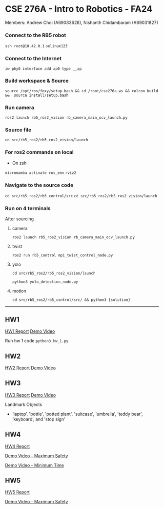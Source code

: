 # CSE 276A - Intro to Robotics - FA24
Members: Andrew Choi (A69033628), Nishanth Chidambaram (A69031827)

### Connect to the RB5 robot
``` ssh root@10.42.0.1 ```
``` oelinux123 ```


### Connect to the Internet

```iw phy0 interface add ap0 type __ap```




### Build workspace & Source
  
```source /opt/ros/foxy/setup.bash && cd /root/cse276a_ws && colcon build &&  source install/setup.bash```

### Run camera
  
```ros2 launch rb5_ros2_vision rb_camera_main_ocv_launch.py```


### Source file
```cd src/rb5_ros2/rb5_ros2_vision/launch```


### For ros2 commands on local
- On zsh
  
```micromamba activate ros_env```
```rviz2```


### Navigate to the source code
```cd src/rb5_ros2/rb5_control/src```
``` cd src/rb5_ros2/rb5_ros2_vision/launch ```


### Run on 4 terminals
After sourcing
1. camera

	```ros2 launch rb5_ros2_vision rb_camera_main_ocv_launch.py```
3. twist

	```ros2 run rb5_control mpi_twist_control_node.py```

5. yolo
	
 	```cd src/rb5_ros2/rb5_ros2_vision/launch```

	```python3 yolo_detection_node.py```

7. motion
	
 	```cd src/rb5_ros2/rb5_control/src/ && python3 {solution}```

---
## HW1
[HW1 Report](https://docs.google.com/document/d/1tgoSK-LGrkjnmwbC2iX3vB4yHsQcUyFOQoaKGKj4cTM/edit?tab=t.0)
[Demo Video](https://youtu.be/aajG44xzSN8)

Run hw 1 code
```python3 hw_1.py```

## HW2
[HW2 Report](https://docs.google.com/document/d/1fSxU7LPmJGaLbF6K0kpocTLwebwbZqaJzBPrKvLl9I0/edit?tab=t.0)
[Demo Video](https://youtu.be/z6qyyYL_FeU)

## HW3
[HW3 Report](https://docs.google.com/document/d/12vi6x22ai03davU3_yrkwaHJN8hiRHjM2HlS1EhhmJg/edit?tab=t.0)
[Demo Video](https://youtu.be/4EBOz49WoVc)

Landmark Objects
- ‘laptop’, 'bottle', 'potted plant', 'suitcase', 'umbrella', 'teddy bear', ‘keyboard’, and 'stop sign'

## HW4
[HW4 Report](https://docs.google.com/document/d/1OKB0q6fRi_fIca6uiOqjtX5arRY1b2-387cWHQHw1nY/edit?tab=t.0)

[Demo Video - Maximum Safety](https://youtu.be/O-aZaTxJEKA)

[Demo Video - Minimum Time](https://youtu.be/a3GNTMC-exk)

## HW5
[HW5 Report](https://docs.google.com/document/d/1CBKBt-J4ARTBTceRBNu50OjeHQpOhI9yhpc79_bvuUY/edit?tab=t.0)

[Demo Video - Maximum Safety]()

